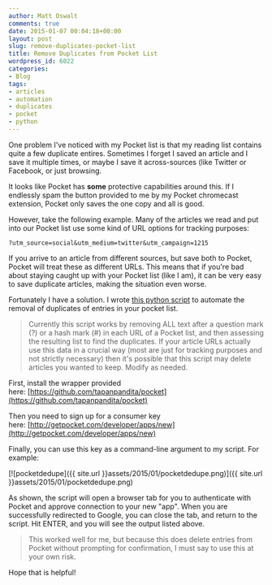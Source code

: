 ```yaml
---
author: Matt Oswalt
comments: true
date: 2015-01-07 00:04:18+00:00
layout: post
slug: remove-duplicates-pocket-list
title: Remove Duplicates from Pocket List
wordpress_id: 6022
categories:
- Blog
tags:
- articles
- automation
- duplicates
- pocket
- python
---
```


One problem I've noticed with my Pocket list is that my reading list contains quite a few duplicate entires. Sometimes I forget I saved an article and I save it multiple times, or maybe I save it across-sources (like Twitter or Facebook, or just browsing.

It looks like Pocket has **some** protective capabilities around this. If I endlessly spam the button provided to me by my Pocket chromecast extension, Pocket only saves the one copy and all is good.

However, take the following example. Many of the articles we read and put into our Pocket list use some kind of URL options for tracking purposes:

    ?utm_source=social&utm_medium=twitter&utm_campaign=1215

If you arrive to an article from different sources, but save both to Pocket, Pocket will treat these as different URLs. This means that if you're bad about staying caught up with your Pocket list (like I am), it can be very easy to save duplicate articles, making the situation even worse.

Fortunately I have a solution. I wrote [this python script](https://gist.github.com/Mierdin/0996952ba02d87175f3b) to automate the removal of duplicates of entries in your pocket list.

> Currently this script works by removing ALL text after a question mark (?) or a hash mark (#) in each URL of a Pocket list, and then assessing the resulting list to find the duplicates. If your article URLs actually use this data in a crucial way (most are just for tracking purposes and not strictly necessary) then it's possible that this script may delete articles you wanted to keep. Modify as needed.

First, install the wrapper provided here: [https://github.com/tapanpandita/pocket](https://github.com/tapanpandita/pocket)

Then you need to sign up for a consumer key here: [http://getpocket.com/developer/apps/new](http://getpocket.com/developer/apps/new)

Finally, you can use this key as a command-line argument to my script. For example:

[![pocketdedupe]({{ site.url }}assets/2015/01/pocketdedupe.png)]({{ site.url }}assets/2015/01/pocketdedupe.png)

As shown, the script will open a browser tab for you to authenticate with Pocket and approve connection to your new "app". When you are successfully redirected to Google, you can close the tab, and return to the script. Hit ENTER, and you will see the output listed above.

> This worked well for me, but because this does delete entries from Pocket without prompting for confirmation, I must say to use this at your own risk.

Hope that is helpful!
